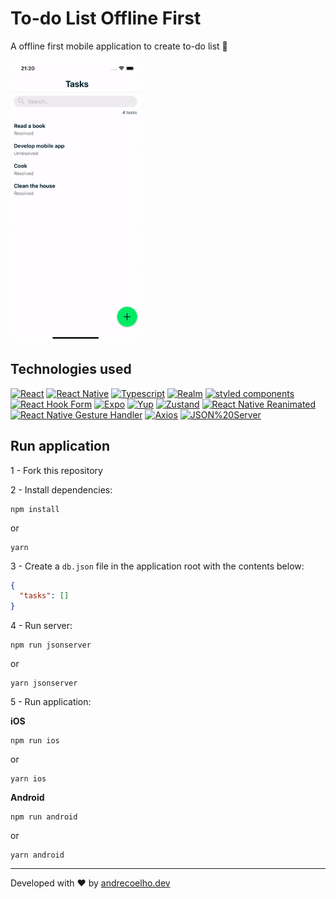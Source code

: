 # To-do List Offline First

A offline first mobile application to create to-do list 📱

<img src="assets/demo.gif" alt="Demo" height="450" />

## Technologies used

[![React](https://img.shields.io/badge/React-61DAFB?style=for-the-badge&logo=react&logoColor=000&link=https://reactjs.org/)](https://reactjs.org/) [![React Native](https://img.shields.io/badge/React%20Native-61DAFB?style=for-the-badge&logo=react&logoColor=000&link=https://reactnative.dev/)](https://reactnative.dev/) [![Typescript](https://img.shields.io/badge/Typescript-3178C6?style=for-the-badge&logo=typescript&logoColor=fff&link=https://www.typescriptlang.org/)](https://www.typescriptlang.org/) [![Realm](https://img.shields.io/badge/Realm-47A248?style=for-the-badge&logo=mongodb&logoColor=fff&link=https://www.mongodb.com/docs/realm/sdk/react-native/)](https://www.mongodb.com/docs/realm/sdk/react-native/) [![styled components](https://img.shields.io/badge/styled%20components-DB7093?style=for-the-badge&logo=styled-components&logoColor=fff&link=https://www.mongodb.com/docs/realm/sdk/react-native/)](https://www.mongodb.com/docs/realm/sdk/react-native/) [![React Hook Form](https://img.shields.io/badge/React%20Hook%20Form-ec5990?style=for-the-badge&link=https://react-hook-form.com/)](https://react-hook-form.com/) [![Expo](https://img.shields.io/badge/Expo-000020?style=for-the-badge&logo=expo&link=https://docs.expo.dev/)](https://docs.expo.dev/) [![Yup](https://img.shields.io/badge/Yup-f00?style=for-the-badge&link=https://github.com/jquense/yup)](https://github.com/jquense/yup) [![Zustand](https://img.shields.io/badge/Zustand-333?style=for-the-badge&link=https://github.com/pmndrs/zustand)](https://github.com/pmndrs/zustand) [![React Native Reanimated](https://img.shields.io/badge/React%20Native%20Reanimated-001a71?style=for-the-badge&link=https://docs.swmansion.com/react-native-reanimated/)](https://docs.swmansion.com/react-native-reanimated/) [![React Native Gesture Handler](https://img.shields.io/badge/React%20Native%20Gesture%20Handler-001a71?style=for-the-badge&link=https://docs.swmansion.com/react-native-gesture-handler/docs/)](https://docs.swmansion.com/react-native-gesture-handler/docs/) [![Axios](https://img.shields.io/badge/Axios-671ddf?style=for-the-badge&link=https://axios-http.com/ptbr/docs/intro)](https://axios-http.com/ptbr/docs/intro) [![JSON%20Server](https://img.shields.io/badge/JSON%20Server-00AF9C?style=for-the-badge&link=https://github.com/typicode/json-server)](https://github.com/typicode/json-server)

## Run application

1 - Fork this repository

2 - Install dependencies:

```shell
npm install
```

or

```shell
yarn
```

3 - Create a `db.json` file in the application root with the contents below:

```json
{
  "tasks": []
}
```

4 - Run server:

```shell
npm run jsonserver
```

or

```shell
yarn jsonserver
```

5 - Run application:

**iOS**

```shell
npm run ios
```

or

```shell
yarn ios
```

**Android**

```shell
npm run android
```

or

```shell
yarn android
```

---

Developed with ❤️ by [andrecoelho.dev](https://andrecoelho.dev)
